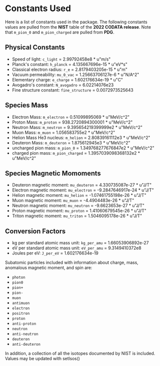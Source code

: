 # **Constants Used**

Here is a list of constants used in the package. The following constants values are pulled from the **NIST** table of the **2022 CODATA release**. Note that `m_pion_0` and `m_pion_charged` are pulled from **PDG**.

## **Physical Constants**

- Speed of light: `c_light` = 2.99792458e8 * u"m/s"
- Planck's constant: `h_planck` = 4.135667696e-15 * u"eV*s"
- Classical electron radius: `r_e` = 2.8179403205e-15 * u"m"
- Vacuum permeability: `mu_0_vac` = 1.25663706127e-6 * u"N/A^2"
- Elementary charge: `e_charge` = 1.602176634e-19 * u"C"
- Avogadro's constant: `N_avogadro` = 6.02214076e23
- Fine structure constant: `fine_structure` = 0.0072973525643

## **Species Mass**

- Electron Mass: `m_electron` = 0.51099895069 * u"MeV/c^2"
- Proton Mass: `m_proton` = 938.2720894300001 * u"MeV/c^2"
- Neutron Mass: `m_neutron` = 9.395654219399999e2 * u"MeV/c^2"
- Muon Mass: `m_muon` = 1.056583755e2 * u"MeV/c^2"
- Helion Mass He3 nucleus: `m_helion` = 2.80839161112e3 * u"MeV/c^2"
- Deuteron Mass: `m_deuteron` = 1.875612945e3 * u"MeV/c^2"
- uncharged pion mass: `m_pion_0` = 1.349768277676847e2 * u"MeV/c^2"
- charged pion mass: `m_pion_charged` = 1.3957039098368132e2 * u"MeV/c^2"

## **Species Magnetic Momoments**

- Deuteron magnetic moment: `mu_deuteron` = 4.330735087e-27 * u"J/T"
- Electron magnetic moment: `mu_electron` = -9.2847646917e-24 * u"J/T"
- Helion magnetic moment: `mu_helion` = -1.07461755198e-26 * u"J/T"
- Muon magnetic moment: `mu_muon` = -4.4904483e-26 * u"J/T"
- Neutron magnetic moment: `mu_neutron` = -9.6623653e-27 * u"J/T"
- Proton magnetic moment: `mu_proton` = 1.41060679545e-26 * u"J/T"
- Triton magnetic moment: `mu_triton` = 1.5046095178e-26 * u"J/T"

## **Conversion Factors**

- kg per standard atomic mass unit: `kg_per_amu` = 1.66053906892e-27
- eV per standard atomic mass unit: `eV_per_amu` = 9.3149410372e8
- Joules per eV: `J_per_eV` = 1.602176634e-19

Subatomic particles included with information about charge, mass, anomalous magnetic moment, and spin are:

- `photon`
- `pion0`
- `pion+`
- `pion-`
- `muon`
- `antimuon`
- `electron`
- `positron`
- `proton`
- `anti-proton`
- `neutron`
- `anti-neutron`
- `deuteron`
- `anti-deuteron`

In addition, a collection of all the isotopes documented by NIST is included. Values may be updated with setIsos()